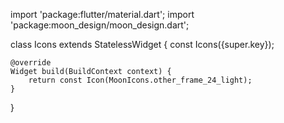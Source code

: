 import 'package:flutter/material.dart';
import 'package:moon_design/moon_design.dart';

class Icons extends StatelessWidget {
    const Icons({super.key});

    @override
    Widget build(BuildContext context) {
        return const Icon(MoonIcons.other_frame_24_light);
    }
}